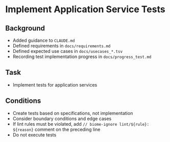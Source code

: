 # Implement Application Service Tests

## Background

- Added guidance to `CLAUDE.md`
- Defined requirements in `docs/requirements.md`
- Defined expected use cases in `docs/usecases_*.tsv`
- Recording test implementation progress in `docs/progress_test.md`

## Task

- Implement tests for application services

## Conditions

- Create tests based on specifications, not implementation
- Consider boundary conditions and edge cases
- If lint rules must be violated, add `// biome-ignore lint/${rule}: ${reason}` comment on the preceding line
- Do not execute tests
